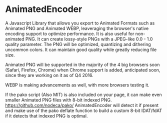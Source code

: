 # AnimatedEncoder
A Javascript Library that allows you export to Animated Formats such as Animated PNG and Animated WEBP, leaveraging the browser's native encoding support to optimize performance. It is also useful for non-animated PNG. It can create lossy-style PNGs with a JPEG-like 0.0 - 1.0 quality parameter. The PNG will be optimized, quantizing and dithering uncommon colors. It can maintain good quality while greatly reducing file size.

Animated PNG will be supported in the majority of the 4 big browsers soon (Safari, Firefox, Chrome) when Chrome support is added, anticipated soon, since they are working on it as of Q4 2016.

WEBP is making advancements as well, with more browsers testing it.

If the pako script (Also MIT) is also included on your page, it can make even smaller Animated PNG files with 8-bit indexed PNG.
https://github.com/nodeca/pako/
AnimatedEncoder will detect it if present and make use of the pako deflate function to build a custom 8-bit IDAT/fdAT if it detects that indexed PNG is optimal.
